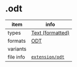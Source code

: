 

# .odt

item | info
--- | ---
types | [Text (formatted)](../dataTypes/textFormatted.md)
formats | [ODT](../fileFormats/odt.md)
variants | 
file info | [`extension/odt`]({{fileinfo}}/odt)



